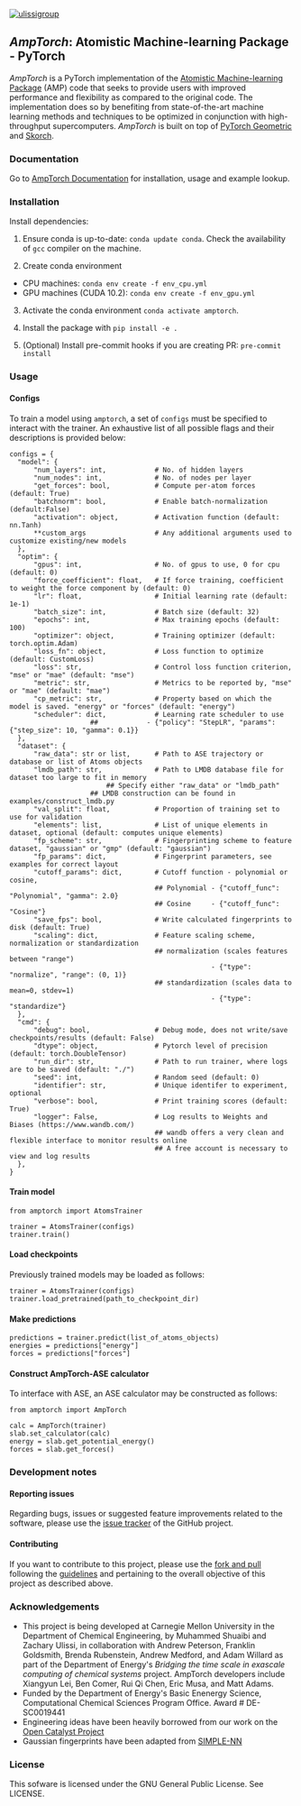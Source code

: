 [![ulissigroup](https://circleci.com/gh/ulissigroup/amptorch.svg?style=svg)](https://app.circleci.com/pipelines/github/ulissigroup/amptorch)
## *AmpTorch*: Atomistic Machine-learning Package - PyTorch

*AmpTorch* is a PyTorch implementation of the [Atomistic Machine-learning Package](https://amp.readthedocs.io/en/latest/) (AMP) code that seeks to provide users with improved performance and flexibility as compared to the original code. The implementation does so by benefiting from state-of-the-art machine learning methods and techniques to be optimized in conjunction with high-throughput supercomputers. *AmpTorch* is built on top of [PyTorch Geometric](https://pytorch-geometric.readthedocs.io/en/latest/) and [Skorch](https://skorch.readthedocs.io/en/stable/).

### Documentation

Go to [AmpTorch Documentation](https://amptorch.readthedocs.io/en/latest/) for installation, usage and example lookup.

### Installation

Install dependencies:

1. Ensure conda is up-to-date: ```conda update conda```. Check the availability of `gcc` compiler on the machine. 

2. Create conda environment
- CPU machines: ```conda env create -f env_cpu.yml```
- GPU machines (CUDA 10.2): ```conda env create -f env_gpu.yml```

3. Activate the conda environment `conda activate amptorch`. 

4. Install the package with `pip install -e .`

5. (Optional) Install pre-commit hooks if you are creating PR: `pre-commit install`

### Usage
#### Configs
To train a model using `amptorch`, a set of `configs` must be specified to interact with the trainer. An exhaustive list of all possible flags and their descriptions is provided below:
```
configs = {
  "model": {
      "num_layers": int,            # No. of hidden layers
      "num_nodes": int,             # No. of nodes per layer
      "get_forces": bool,           # Compute per-atom forces (default: True)
      "batchnorm": bool,            # Enable batch-normalization (default:False)
      "activation": object,         # Activation function (default: nn.Tanh)
      **custom_args                 # Any additional arguments used to customize existing/new models
  },
  "optim": {
      "gpus": int,                  # No. of gpus to use, 0 for cpu (default: 0)
      "force_coefficient": float,   # If force training, coefficient to weight the force component by (default: 0)
      "lr": float,                  # Initial learning rate (default: 1e-1)
      "batch_size": int,            # Batch size (default: 32)
      "epochs": int,                # Max training epochs (default: 100)
      "optimizer": object,          # Training optimizer (default: torch.optim.Adam)
      "loss_fn": object,            # Loss function to optimize (default: CustomLoss)
      "loss": str,                  # Control loss function criterion, "mse" or "mae" (default: "mse")
      "metric": str,                # Metrics to be reported by, "mse" or "mae" (default: "mae")
      "cp_metric": str,             # Property based on which the model is saved. "energy" or "forces" (default: "energy")
      "scheduler": dict,            # Learning rate scheduler to use
				    ##            - {"policy": "StepLR", "params": {"step_size": 10, "gamma": 0.1}}
  },
  "dataset": {
      "raw_data": str or list,      # Path to ASE trajectory or database or list of Atoms objects
      "lmdb_path": str,             # Path to LMDB database file for dataset too large to fit in memory
			            ## Specify either "raw_data" or "lmdb_path"
				    ## LMDB construction can be found in examples/construct_lmdb.py
      "val_split": float,           # Proportion of training set to use for validation
      "elements": list,             # List of unique elements in dataset, optional (default: computes unique elements)
      "fp_scheme": str,             # Fingerprinting scheme to feature dataset, "gaussian" or "gmp" (default: "gaussian")
      "fp_params": dict,            # Fingerprint parameters, see examples for correct layout
      "cutoff_params": dict,        # Cutoff function - polynomial or cosine,
                                    ## Polynomial - {"cutoff_func": "Polynomial", "gamma": 2.0}
                                    ## Cosine     - {"cutoff_func": "Cosine"}
      "save_fps": bool,             # Write calculated fingerprints to disk (default: True)
      "scaling": dict,              # Feature scaling scheme, normalization or standardization
                                    ## normalization (scales features between "range")
                                                  - {"type": "normalize", "range": (0, 1)}
                                    ## standardization (scales data to mean=0, stdev=1)
                                                  - {"type": "standardize"}
  },
  "cmd": {
      "debug": bool,                # Debug mode, does not write/save checkpoints/results (default: False)
      "dtype": object,              # Pytorch level of precision (default: torch.DoubleTensor)
      "run_dir": str,               # Path to run trainer, where logs are to be saved (default: "./")
      "seed": int,                  # Random seed (default: 0)
      "identifier": str,            # Unique identifer to experiment, optional
      "verbose": bool,              # Print training scores (default: True)
      "logger": False,              # Log results to Weights and Biases (https://www.wandb.com/)
                                    ## wandb offers a very clean and flexible interface to monitor results online
                                    ## A free account is necessary to view and log results
  },
}
```
#### Train model
```
from amptorch import AtomsTrainer

trainer = AtomsTrainer(configs)
trainer.train()
```
#### Load checkpoints
Previously trained models may be loaded as follows:
```
trainer = AtomsTrainer(configs)
trainer.load_pretrained(path_to_checkpoint_dir)
```
#### Make predictions
```
predictions = trainer.predict(list_of_atoms_objects)
energies = predictions["energy"]
forces = predictions["forces"]
```
#### Construct AmpTorch-ASE calculator
To interface with ASE, an ASE calculator may be constructed as follows:
```
from amptorch import AmpTorch

calc = AmpTorch(trainer)
slab.set_calculator(calc)
energy = slab.get_potential_energy()
forces = slab.get_forces()
```

### Development notes
#### Reporting issues
Regarding bugs, issues or suggested feature improvements related to the software, please use the [issue tracker](https://github.com/ulissigroup/amptorch/issues) of the GitHub project.

#### Contributing
If you want to contribute to this project, please use the [fork and pull](https://github.com/ulissigroup/amptorch/pulls) following the [guidelines](https://docs.github.com/en/get-started/quickstart/contributing-to-projects) and pertaining to the overall objective of this project as described above.

### Acknowledgements
- This project is being developed at Carnegie Mellon University in the Department of Chemical Engineering, by Muhammed Shuaibi and Zachary Ulissi, in collaboration with Andrew Peterson, Franklin Goldsmith, Brenda Rubenstein, Andrew Medford, and Adam Willard as part of the Department of Energy's *Bridging the time scale in exascale computing of chemical systems* project. AmpTorch developers include Xiangyun Lei, Ben Comer, Rui Qi Chen, Eric Musa, and Matt Adams.
- Funded by the Department of Energy's Basic Enenergy Science, Computational Chemical Sciences Program Office. Award # DE-SC0019441
- Engineering ideas have been heavily borrowed from our work on the [Open Catalyst Project](https://github.com/Open-Catalyst-Project/baselines)
- Gaussian fingerprints have been adapted from [SIMPLE-NN](https://github.com/MDIL-SNU/SIMPLE-NN)


### License
This sofware is licensed under the GNU General Public License. See LICENSE.
